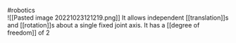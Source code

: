 #robotics  
![[Pasted image 20221023121219.png]]
It allows independent [[translation]]s and [[rotation]]s about a single fixed joint axis. It has a [[degree of freedom]] of 2
